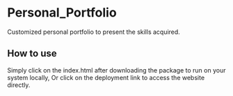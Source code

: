 # Personal_Portfolio
Customized personal portfolio to present the skills acquired.
## How to use
Simply click on the index.html after downloading the package to run on your system locally,
Or click on the deployment link to access the website directly.

